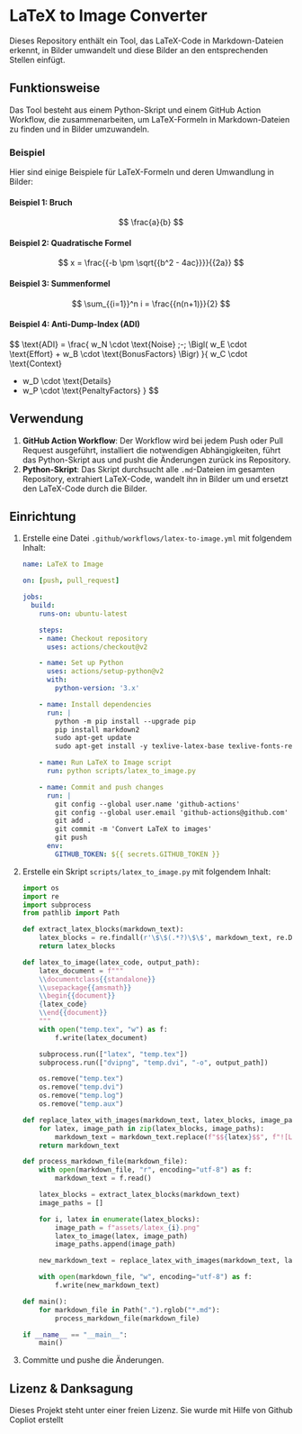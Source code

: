 # LaTeX to Image Converter

Dieses Repository enthält ein Tool, das LaTeX-Code in Markdown-Dateien erkennt, in Bilder umwandelt und diese Bilder an den entsprechenden Stellen einfügt.

## Funktionsweise

Das Tool besteht aus einem Python-Skript und einem GitHub Action Workflow, die zusammenarbeiten, um LaTeX-Formeln in Markdown-Dateien zu finden und in Bilder umzuwandeln.

### Beispiel

Hier sind einige Beispiele für LaTeX-Formeln und deren Umwandlung in Bilder:

#### Beispiel 1: Bruch

$$
\frac{a}{b}
$$

#### Beispiel 2: Quadratische Formel

$$
x = \frac{{-b \pm \sqrt{{b^2 - 4ac}}}}{{2a}}
$$

#### Beispiel 3: Summenformel

$$
\sum_{{i=1}}^n i = \frac{{n(n+1)}}{2}
$$

#### Beispiel 4: Anti-Dump-Index (ADI)

$$
\text{ADI} 
= \frac{
  w_N \cdot \text{Noise} 
  \;-\;
  \Bigl(
    w_E \cdot \text{Effort} 
    + w_B \cdot \text{BonusFactors}
  \Bigr)
}{
  w_C \cdot \text{Context} 
  + w_D \cdot \text{Details} 
  + w_P \cdot \text{PenaltyFactors}
}
$$

## Verwendung

1. **GitHub Action Workflow**: Der Workflow wird bei jedem Push oder Pull Request ausgeführt, installiert die notwendigen Abhängigkeiten, führt das Python-Skript aus und pusht die Änderungen zurück ins Repository.
2. **Python-Skript**: Das Skript durchsucht alle `.md`-Dateien im gesamten Repository, extrahiert LaTeX-Code, wandelt ihn in Bilder um und ersetzt den LaTeX-Code durch die Bilder.

## Einrichtung

1. Erstelle eine Datei `.github/workflows/latex-to-image.yml` mit folgendem Inhalt:

    ```yaml
    name: LaTeX to Image

    on: [push, pull_request]

    jobs:
      build:
        runs-on: ubuntu-latest

        steps:
        - name: Checkout repository
          uses: actions/checkout@v2

        - name: Set up Python
          uses: actions/setup-python@v2
          with:
            python-version: '3.x'

        - name: Install dependencies
          run: |
            python -m pip install --upgrade pip
            pip install markdown2
            sudo apt-get update
            sudo apt-get install -y texlive-latex-base texlive-fonts-recommended texlive-fonts-extra texlive-latex-extra dvipng

        - name: Run LaTeX to Image script
          run: python scripts/latex_to_image.py

        - name: Commit and push changes
          run: |
            git config --global user.name 'github-actions'
            git config --global user.email 'github-actions@github.com'
            git add .
            git commit -m 'Convert LaTeX to images'
            git push
          env:
            GITHUB_TOKEN: ${{ secrets.GITHUB_TOKEN }}
    ```

2. Erstelle ein Skript `scripts/latex_to_image.py` mit folgendem Inhalt:

    ```python
    import os
    import re
    import subprocess
    from pathlib import Path

    def extract_latex_blocks(markdown_text):
        latex_blocks = re.findall(r'\$\$(.*?)\$\$', markdown_text, re.DOTALL)
        return latex_blocks

    def latex_to_image(latex_code, output_path):
        latex_document = f"""
        \\documentclass{{standalone}}
        \\usepackage{{amsmath}}
        \\begin{{document}}
        {latex_code}
        \\end{{document}}
        """
        with open("temp.tex", "w") as f:
            f.write(latex_document)

        subprocess.run(["latex", "temp.tex"])
        subprocess.run(["dvipng", "temp.dvi", "-o", output_path])

        os.remove("temp.tex")
        os.remove("temp.dvi")
        os.remove("temp.log")
        os.remove("temp.aux")

    def replace_latex_with_images(markdown_text, latex_blocks, image_paths):
        for latex, image_path in zip(latex_blocks, image_paths):
            markdown_text = markdown_text.replace(f"$${latex}$$", f"![LaTeX Image]({image_path})")
        return markdown_text

    def process_markdown_file(markdown_file):
        with open(markdown_file, "r", encoding="utf-8") as f:
            markdown_text = f.read()

        latex_blocks = extract_latex_blocks(markdown_text)
        image_paths = []

        for i, latex in enumerate(latex_blocks):
            image_path = f"assets/latex_{i}.png"
            latex_to_image(latex, image_path)
            image_paths.append(image_path)

        new_markdown_text = replace_latex_with_images(markdown_text, latex_blocks, image_paths)

        with open(markdown_file, "w", encoding="utf-8") as f:
            f.write(new_markdown_text)

    def main():
        for markdown_file in Path(".").rglob("*.md"):
            process_markdown_file(markdown_file)

    if __name__ == "__main__":
        main()
    ```

3. Committe und pushe die Änderungen.

## Lizenz & Danksagung

Dieses Projekt steht unter einer freien Lizenz. Sie wurde mit Hilfe von  Github Copliot erstellt 

